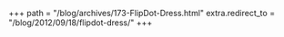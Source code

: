 +++
path = "/blog/archives/173-FlipDot-Dress.html"
extra.redirect_to = "/blog/2012/09/18/flipdot-dress/"
+++
